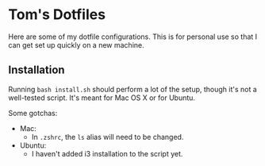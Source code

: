 # Tom's Dotfiles

Here are some of my dotfile configurations. This is for personal use so that I
can get set up quickly on a new machine.

## Installation

Running `bash install.sh` should perform a lot of the setup, though it's not a
well-tested script. It's meant for Mac OS X or for Ubuntu.

Some gotchas:
- Mac:
  - In `.zshrc`, the `ls` alias will need to be changed.
- Ubuntu:
  - I haven't added i3 installation to the script yet.
